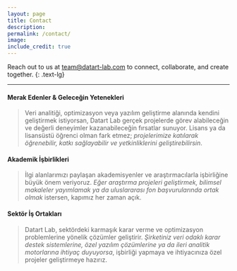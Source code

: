 ```yaml
---
layout: page
title: Contact
description: 
permalink: /contact/
image:
include_credit: true
---
```

Reach out to us at [team@datart-lab.com](mailto:team@datart-lab.com) to connect, collaborate, and create together. 
{: .text-lg}
***

#### Merak Edenler & Geleceğin Yetenekleri
> Veri analitiği, optimizasyon veya yazılım geliştirme alanında kendini geliştirmek istiyorsan, Datart Lab gerçek projelerde görev alabileceğin ve değerli deneyimler kazanabileceğin fırsatlar sunuyor. Lisans ya da lisansüstü öğrenci olman fark etmez; *projelerimize katılarak öğrenebilir, katkı sağlayabilir ve yetkinliklerini geliştirebilirsin*.

#### Akademik İşbirlikleri
> İlgi alanlarımızı paylaşan akademisyenler ve araştırmacılarla işbirliğine büyük önem veriyoruz. *Eğer araştırma projeleri geliştirmek, bilimsel makaleler yayımlamak ya da uluslararası fon başvurularında ortak olmak* istersen, kapımız her zaman açık.

#### Sektör İş Ortakları
> Datart Lab, sektördeki karmaşık karar verme ve optimizasyon problemlerine yönelik çözümler geliştirir. *Şirketiniz veri odaklı karar destek sistemlerine, özel yazılım çözümlerine ya da ileri analitik motorlarına ihtiyaç duyuyorsa*, işbirliği yapmaya ve ihtiyacınıza özel projeler geliştirmeye hazırız. 